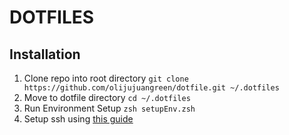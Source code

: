 # DOTFILES

## Installation
1. Clone repo into root directory `git clone https://github.com/olijujuangreen/dotfile.git ~/.dotfiles`
2. Move to dotfile directory `cd ~/.dotfiles`
3. Run Environment Setup `zsh setupEnv.zsh`
4. Setup ssh using [this guide](https://docs.github.com/en/authentication/connecting-to-github-with-ssh/generating-a-new-ssh-key-and-adding-it-to-the-ssh-agent)
